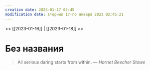 ```yaml
---
creation date: 2023-01-17 02:45
modification date: вторник 17-го января 2023 02:45:21
---
```


<< [[2023-01-16]] | [[2023-01-18]] >>

# Без названия

> All serious daring starts from within.
> — <cite>Harriet Beecher Stowe</cite>